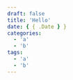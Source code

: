 ```yaml
---
draft: false
title: 'Hello'
date: { { .Date } }
categories:
  - 'a'
  - 'b'
tags:
  - 'a'
  - 'b'
---
```

